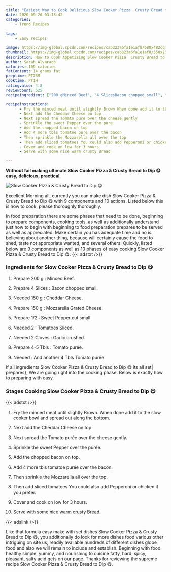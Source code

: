 ```yaml
---
title: "Easiest Way to Cook Delicious Slow Cooker Pizza  Crusty Bread to Dip "
date: 2020-09-26 03:18:42
categories:
    - Trend Recipes
    
tags:
    - Easy recipes

image: https://img-global.cpcdn.com/recipes/cab323a6fa1e1af8/680x482cq70/slow-cooker-pizza-crusty-bread-to-dip-😋-recipe-main-photo.jpg
thumbnail: https://img-global.cpcdn.com/recipes/cab323a6fa1e1af8/350x250cq70/slow-cooker-pizza-crusty-bread-to-dip-😋-recipe-main-photo.jpg
description: How to Cook Appetizing Slow Cooker Pizza  Crusty Bread to Dip  with 9 ingredients and 10 stages of easy cooking.
author: Sarah Alvarado
calories: 109 calories
fatContent: 14 grams fat
preptime: PT23M
cooktime: PT1H
ratingvalue: 4.8
reviewcount: 525
recipeingredient: ["200 gMinced Beef", "4 SlicesBacon chopped small", "150 gCheddar Cheese", "150 gMozzarella Grated Cheese", "1/2Sweet Pepper cut small", "2Tomatoes Sliced", "2 ClovesGarlic crushed", "4-5 TblsTomato pure", "And another 4 Tbls Tomato pure"]

recipeinstructions: 
      - Fry the minced meat until slightly Brown When done add it to the slow cooker bowl and spread out along the bottom 
      - Next add the Cheddar Cheese on top 
      - Next spread the Tomato pure over the cheese gently 
      - Sprinkle the sweet Pepper over the pure 
      - Add the chopped bacon on top 
      - Add 4 more tbls tomatoe pure over the bacon 
      - Then sprinkle the Mozzarella all over the top 
      - Then add sliced tomatoes You could also add Pepperoni or chicken if you prefer 
      - Cover and cook on low for 3 hours 
      - Serve with some nice warm crusty Bread

---
```




**Without fail making ultimate Slow Cooker Pizza &amp; Crusty Bread to Dip 😋 easy, delicious, practical**. 


![Slow Cooker Pizza &amp; Crusty Bread to Dip 😋](https://img-global.cpcdn.com/recipes/cab323a6fa1e1af8/680x482cq70/slow-cooker-pizza-crusty-bread-to-dip-😋-recipe-main-photo.jpg "Slow Cooker Pizza &amp; Crusty Bread to Dip 😋")




Excellent Morning all, currently you can make dish Slow Cooker Pizza &amp; Crusty Bread to Dip 😋 with 9 components and 10 actions. Listed below this is how to cook, please thoroughly thoroughly.

In food preparation there are some phases that need to be done, beginning to prepare components, cooking tools, as well as additionally understand just how to begin with beginning to food preparation prepares to be served as well as appreciated. Make certain you has adequate time and no is believing about another thing, because will certainly cause the food to shed, taste not appropriate wanted, and several others. Quickly, listed below are 9 components as well as 10 phases of easy cooking Slow Cooker Pizza &amp; Crusty Bread to Dip 😋.
{{< adstxt />}}

### Ingredients for Slow Cooker Pizza &amp; Crusty Bread to Dip 😋


1. Prepare 200 g : Minced Beef.

1. Prepare 4 Slices : Bacon chopped small.

1. Needed 150 g : Cheddar Cheese.

1. Prepare 150 g : Mozzarella Grated Cheese.

1. Prepare 1/2 : Sweet Pepper cut small.

1. Needed 2 : Tomatoes Sliced.

1. Needed 2 Cloves : Garlic crushed.

1. Prepare 4-5 Tbls : Tomato purée.

1. Needed  : And another 4 Tbls Tomato purée.



If all ingredients Slow Cooker Pizza &amp; Crusty Bread to Dip 😋 its all set| prepares}, We are going right into the cooking phase. Below is exactly how to preparing with easy.

### Stages Cooking Slow Cooker Pizza &amp; Crusty Bread to Dip 😋

{{< adstxt />}}


1. Fry the minced meat until slightly Brown. When done add it to the slow cooker bowl and spread out along the bottom.



1. Next add the Cheddar Cheese on top.



1. Next spread the Tomato purée over the cheese gently.



1. Sprinkle the sweet Pepper over the purée.



1. Add the chopped bacon on top.



1. Add 4 more tbls tomatoe purée over the bacon.



1. Then sprinkle the Mozzarella all over the top.



1. Then add sliced tomatoes You could also add Pepperoni or chicken if you prefer.



1. Cover and cook on low for 3 hours.



1. Serve with some nice warm crusty Bread.





{{< adslink />}}

Like that formula easy make with set dishes Slow Cooker Pizza &amp; Crusty Bread to Dip 😋, you additionally do look for more dishes food various other intriguing on site us, readily available hundreds of different dishes globe food and also we will remain to include and establish. Beginning with food healthy simple, yummy, and nourishing to cuisine fatty, hard, spicy, pleasant, salty acid gets on our page. Thanks for reviewing the supreme recipe Slow Cooker Pizza &amp; Crusty Bread to Dip 😋.
